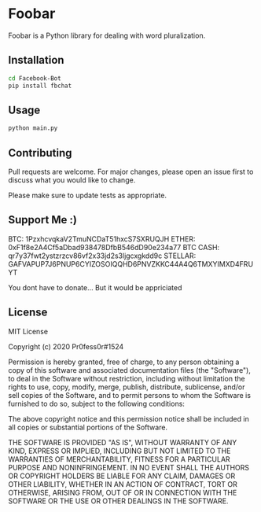 # Foobar

Foobar is a Python library for dealing with word pluralization.

## Installation

```bash
cd Facebook-Bot
pip install fbchat
```

## Usage

```python
python main.py
```

## Contributing
Pull requests are welcome. For major changes, please open an issue first to discuss what you would like to change.

Please make sure to update tests as appropriate.

## Support Me :)

BTC: 1PzxhcvqkaV2TmuNCDaT51hxcS7SXRUQJH
ETHER: 0xF1f8e2A4Cf5aDbad938478DfbB546dD90e234a77
BTC CASH: qr7y37fwt2ystzrzcv86vf2x33jd2s3ljgcxgkdd9c
STELLAR: GAFVAPUP7J6PNUP6CYIZOSOIQQHD6PNVZKKC44A4Q6TMXYIMXD4FRUYT

You dont have to donate... But it would be appriciated

## License
MIT License

Copyright (c) 2020 Pr0fess0r#1524

Permission is hereby granted, free of charge, to any person obtaining a copy
of this software and associated documentation files (the "Software"), to deal
in the Software without restriction, including without limitation the rights
to use, copy, modify, merge, publish, distribute, sublicense, and/or sell
copies of the Software, and to permit persons to whom the Software is
furnished to do so, subject to the following conditions:

The above copyright notice and this permission notice shall be included in all
copies or substantial portions of the Software.

THE SOFTWARE IS PROVIDED "AS IS", WITHOUT WARRANTY OF ANY KIND, EXPRESS OR
IMPLIED, INCLUDING BUT NOT LIMITED TO THE WARRANTIES OF MERCHANTABILITY,
FITNESS FOR A PARTICULAR PURPOSE AND NONINFRINGEMENT. IN NO EVENT SHALL THE
AUTHORS OR COPYRIGHT HOLDERS BE LIABLE FOR ANY CLAIM, DAMAGES OR OTHER
LIABILITY, WHETHER IN AN ACTION OF CONTRACT, TORT OR OTHERWISE, ARISING FROM,
OUT OF OR IN CONNECTION WITH THE SOFTWARE OR THE USE OR OTHER DEALINGS IN THE
SOFTWARE.
